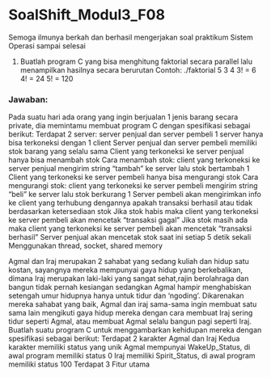 # SoalShift_Modul3_F08
Semoga ilmunya berkah dan berhasil mengerjakan soal praktikum Sistem Operasi sampai selesai

1. Buatlah program C yang bisa menghitung faktorial secara parallel lalu menampilkan hasilnya secara berurutan
Contoh:
	./faktorial 5 3 4
	3! = 6
	4! = 24
	5! = 120

<h3>Jawaban:</h3>

Pada suatu hari ada orang yang ingin berjualan 1 jenis barang secara private, dia memintamu membuat program C dengan spesifikasi sebagai berikut:
Terdapat 2 server: server penjual dan server pembeli
1 server hanya bisa terkoneksi dengan 1 client
Server penjual dan server pembeli memiliki stok barang yang selalu sama
Client yang terkoneksi ke server penjual hanya bisa menambah stok
Cara menambah stok: client yang terkoneksi ke server penjual mengirim string “tambah” ke server lalu stok bertambah 1
Client yang terkoneksi ke server pembeli hanya bisa mengurangi stok
Cara mengurangi stok: client yang terkoneksi ke server pembeli mengirim string “beli” ke server lalu stok berkurang 1
Server pembeli akan mengirimkan info ke client yang terhubung dengannya apakah transaksi berhasil atau tidak berdasarkan ketersediaan stok
Jika stok habis maka client yang terkoneksi ke server pembeli akan mencetak “transaksi gagal”
Jika stok masih ada maka client yang terkoneksi ke server pembeli akan mencetak “transaksi berhasil”
Server penjual akan mencetak stok saat ini setiap 5 detik sekali
Menggunakan thread, socket, shared memory

	
Agmal dan Iraj merupakan 2 sahabat yang sedang kuliah dan hidup satu kostan, sayangnya mereka mempunyai gaya hidup yang berkebalikan, dimana Iraj merupakan laki-laki yang sangat sehat,rajin berolahraga dan bangun tidak pernah kesiangan sedangkan Agmal hampir menghabiskan setengah umur hidupnya hanya untuk tidur dan ‘ngoding’. Dikarenakan mereka sahabat yang baik, Agmal dan iraj sama-sama ingin membuat satu sama lain mengikuti gaya hidup mereka dengan cara membuat Iraj sering tidur seperti Agmal, atau membuat Agmal selalu bangun pagi seperti Iraj. Buatlah suatu program C untuk menggambarkan kehidupan mereka dengan spesifikasi sebagai berikut:
Terdapat 2 karakter Agmal dan Iraj
Kedua karakter memiliki status yang unik
Agmal mempunyai WakeUp_Status, di awal program memiliki status 0
Iraj memiliki Spirit_Status, di awal program memiliki status 100
Terdapat 3 Fitur utama
